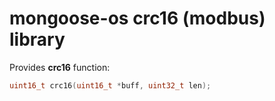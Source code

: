 # mongoose-os crc16 (modbus) library

Provides **crc16** function:

```c
uint16_t crc16(uint16_t *buff, uint32_t len);
```
  
  
